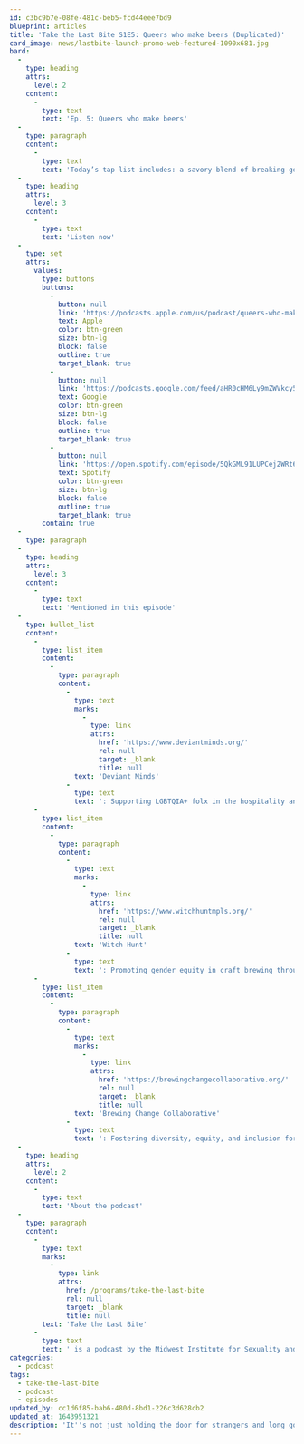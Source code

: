 ```yaml
---
id: c3bc9b7e-08fe-481c-beb5-fcd44eee7bd9
blueprint: articles
title: 'Take the Last Bite S1E5: Queers who make beers (Duplicated)'
card_image: news/lastbite-launch-promo-web-featured-1090x681.jpg
bard:
  -
    type: heading
    attrs:
      level: 2
    content:
      -
        type: text
        text: 'Ep. 5: Queers who make beers'
  -
    type: paragraph
    content:
      -
        type: text
        text: 'Today’s tap list includes: a savory blend of breaking gendered norms in customer service positions and mobilizing service workers to demand affirming working environments. We’re joined by three folks in the craft brewing industry who share how they ventured into the world of beer and some of the rad projects they’re working on to improve labor conditions for marginalized people.'
  -
    type: heading
    attrs:
      level: 3
    content:
      -
        type: text
        text: 'Listen now'
  -
    type: set
    attrs:
      values:
        type: buttons
        buttons:
          -
            button: null
            link: 'https://podcasts.apple.com/us/podcast/queers-who-make-beers/id1582890778?i=1000539744511'
            text: Apple
            color: btn-green
            size: btn-lg
            block: false
            outline: true
            target_blank: true
          -
            button: null
            link: 'https://podcasts.google.com/feed/aHR0cHM6Ly9mZWVkcy50cmFuc2lzdG9yLmZtL3Rha2UtdGhlLWxhc3QtYml0ZQ/episode/YTdhY2E4YTYtZGYwOC00OGIxLWIzNjItMmUwMDAwMGMwN2M0?sa=X&ved=0CAUQkfYCahcKEwiA4fKFh-jzAhUAAAAAHQAAAAAQAQ'
            text: Google
            color: btn-green
            size: btn-lg
            block: false
            outline: true
            target_blank: true
          -
            button: null
            link: 'https://open.spotify.com/episode/5QkGML91LUPCej2WRt6tGC'
            text: Spotify
            color: btn-green
            size: btn-lg
            block: false
            outline: true
            target_blank: true
        contain: true
  -
    type: paragraph
  -
    type: heading
    attrs:
      level: 3
    content:
      -
        type: text
        text: 'Mentioned in this episode'
  -
    type: bullet_list
    content:
      -
        type: list_item
        content:
          -
            type: paragraph
            content:
              -
                type: text
                marks:
                  -
                    type: link
                    attrs:
                      href: 'https://www.deviantminds.org/'
                      rel: null
                      target: _blank
                      title: null
                text: 'Deviant Minds'
              -
                type: text
                text: ': Supporting LGBTQIA+ folx in the hospitality and service industries'
      -
        type: list_item
        content:
          -
            type: paragraph
            content:
              -
                type: text
                marks:
                  -
                    type: link
                    attrs:
                      href: 'https://www.witchhuntmpls.org/'
                      rel: null
                      target: _blank
                      title: null
                text: 'Witch Hunt'
              -
                type: text
                text: ': Promoting gender equity in craft brewing through education'
      -
        type: list_item
        content:
          -
            type: paragraph
            content:
              -
                type: text
                marks:
                  -
                    type: link
                    attrs:
                      href: 'https://brewingchangecollaborative.org/'
                      rel: null
                      target: _blank
                      title: null
                text: 'Brewing Change Collaborative'
              -
                type: text
                text: ': Fostering diversity, equity, and inclusion for people of color in the brewing industry'
  -
    type: heading
    attrs:
      level: 2
    content:
      -
        type: text
        text: 'About the podcast'
  -
    type: paragraph
    content:
      -
        type: text
        marks:
          -
            type: link
            attrs:
              href: /programs/take-the-last-bite
              rel: null
              target: _blank
              title: null
        text: 'Take the Last Bite'
      -
        type: text
        text: ' is a podcast by the Midwest Institute for Sexuality and Gender Diversity. It''s a direct counter to the Midwest Nice mentality— highlighting advocacy and activism by queer/trans communities in the Midwest region. Through each episode, we''re aiming to unearth the often disregarded and unacknowledged contributions of queer and trans folks to social change through interviews, casual conversations and reflections on Midwest queer time, space, and place. '
categories:
  - podcast
tags:
  - take-the-last-bite
  - podcast
  - episodes
updated_by: cc1d6f85-bab6-480d-8bd1-226c3d628cb2
updated_at: 1643951321
description: 'It''s not just holding the door for strangers and long goodbyes. What is "Midwest nice" and why does it cause barriers to communication, boundaries, and relationships?'
---
```

